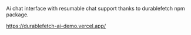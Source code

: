 Ai chat interface with resumable chat support thanks to durablefetch npm package.


https://durablefetch-ai-demo.vercel.app/
